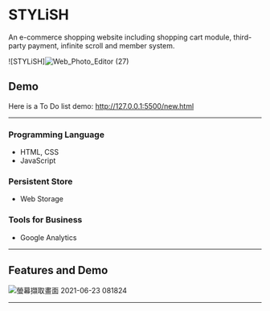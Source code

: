# STYLiSH
An e-commerce shopping website including shopping cart module, third-party payment, infinite scroll and member system.

![STYLiSH]![Web_Photo_Editor (27)](https://user-images.githubusercontent.com/86313613/122965480-d07a8400-d3ba-11eb-9d9b-e7958ba24b07.jpg)


## Demo
Here is a To Do list demo: http://127.0.0.1:5500/new.html
 
---

### Programming Language
- HTML, CSS
- JavaScript

### Persistent Store
- Web Storage


### Tools for Business
- Google Analytics

---
## Features and Demo
![螢幕擷取畫面 2021-06-23 081824](https://user-images.githubusercontent.com/86313613/123015947-1f94d900-d3fc-11eb-95e9-7d50e5ee0d75.png)






---
